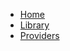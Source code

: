 <!-- docs/_sidebar.md -->

* [Home](/)
* [Library](/guide/library.md)
* [Providers](/guide/providers.md)